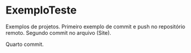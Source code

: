 # ExemploTeste
Exemplos de projetos.
Primeiro exemplo de commit e push no repositório remoto.
Segundo commit no arquivo (Site).

Quarto commit.
